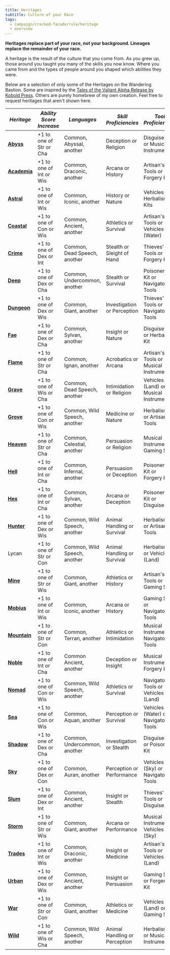```yaml
---
title: Heritages
subtitle: Culture of your Race
tags:
  - campaign/cracked-facade/rule/heritage
  - overview
---
```


**Heritages replace part of your race, not your background. Lineages replace the remainder of your race.**

A heritage is the result of the culture that you come from. As you grew up, those around you taught you many of the skills you now know. Where you came from and the types of people around you shaped which abilities they were.

Below are a selection of only some of the Heritages on the Wandering Bastion. Some are inspired by the [Tales of the Valiant Alpha Release by Kobold Press](https://koboldpress.com/kpstore/product/tales-of-the-valiant-alpha-release-pdf/). Others are purely homebrew of my own creation. Feel free to request heritages that aren't shown here.

| ***Heritage***              | ***Ability Score Increase*** | ***Languages***              | ***Skill Proficiencies***     | ***Tool Proficiencies***                |
| --------------------------- | ---------------------------- | ---------------------------- | ----------------------------- | --------------------------------------- |
| **[Abyss](abyss.md)**       | +1 to one of Str or Cha      | Common, Abyssal, another     | Deception or Religion         | Disguise Kit or Musical Instrument      |
| **[Academia](academia.md)** | +1 to one of Int or Wis      | Common, Draconic, another    | Arcana or History             | Artisan's Tools or Forgery Kit          |
| **[Astral](astral.md)**     | +1 to one of Int or Wis      | Common, Iconic, another      | History or Nature             | Vehicles or Herbalism Kits              |
| **[Coastal](coast.md)**     | +1 to one of Con or Wis      | Common, Ancient, another     | Athletics or Survival         | Artisan's Tools or Vehicles (Water)     |
| **[Crime](crime.md)**       | +1 to one of Dex or Int      | Common, Dead Speech, another | Stealth or Sleight of Hand    | Thieves' Tools or Forgery Kit           |
| **[Deep](deep.md)**         | +1 to one of Dex or Cha      | Common, Undercommon, another | Stealth or Survival           | Poisoner's Kit or Navigator's Tools     |
| **[Dungeon](dungeon.md)**   | +1 to one of Dex or Wis      | Common, Giant, another       | Investigation or Perception   | Thieves' Tools or Navigator's Tools     |
| **[Fae](fae.md)**           | +1 to one of Dex or Cha      | Common, Sylvan, another      | Insight or Nature             | Disguise Kit or Herbalism Kit           |
| **[Flame](flame.md)**       | +1 to one of Str or Cha      | Common, Ignan, another       | Acrobatics or Arcana          | Artisan's Tools or Musical Instrument   |
| **[Grave](grave.md)**       | +1 to one of Wis or Cha      | Common, Dead Speech, another | Intimidation or Religion      | Vehicles (Land) or Musical Instrument   |
| **[Grove](grove.md)**       | +1 to one of Con or Wis      | Common, Wild Speech, another | Medicine or Nature            | Herbalism Kit or Artisan's Tools        |
| **[Heaven](heaven.md)**     | +1 to one of Str or Cha      | Common, Celestial, another   | Persuasion or Religion        | Musical Instrument or Gaming Set        |
| **[Hell](hell.md)**         | +1 to one of Int or Cha      | Common, Infernal, another    | Persuasion or Deception       | Poisoner's Kit or Forgery Kit           |
| **[Hex](hex.md)**           | +1 to one of Int or Cha      | Common, Sylvan, another      | Arcana or Deception           | Poisoner's Kit or Disguise Kit          |
| **[Hunter](hunter.md)**     | +1 to one of Dex or Wis      | Common, Wild Speech, another | Animal Handling or Survival   | Herbalism Kit or Artisan's Tools        |
| Lycan                       | +1 to one of Str or Con      | Common, Wild Speech, another | Animal Handling or Survival   | Herbalism Kit or Vehicles (Land)        |
| **[Mine](mine.md)**         | +1 to one of Str or Wis      | Common, Giant, another       | Athletics or History          | Artisan's Tools or Gaming Set           |
| **[Mobius](mobius.md)**     | +1 to one of Int or Wis      | Common, Iconic, another      | Arcana or History             | Gaming Set or Navigator's Tools         |
| **[Mountain](mountain.md)** | +1 to one of Str or Con      | Common, Terran, another      | Athletics or Intimidation     | Musical Instrument or Navigator's Tools |
| **[Noble](noble.md)**       | +1 to one of Int or Cha      | Common Ancient, another      | Deception or Insight          | Musical Instrument or Forgery Kit       |
| **[Nomad](nomad.md)**       | +1 to one of Con or Wis      | Common, Wild Speech, another | Athletics or Survival         | Navigator's Tools or Vehicles (Land)    |
| **[Sea](sea.md)**           | +1 to one of Con or Wis      | Common, Aquan, another       | Perception or Survival        | Vehicles (Water) or Navigator's Tools   |
| **[Shadow](shadow.md)**     | +1 to one of Dex or Cha      | Common, Undercommon, another | Investigation or Stealth      | Disguise Kit or Poisoner's Kit          |
| **[Sky](sky.md)**           | +1 to one of Dex or Con      | Common, Auran, another       | Perception or Performance     | Vehicles (Sky) or Navigator's Tools     |
| **[Slum](slum.md)**         | +1 to one of Dex or Int      | Common, Ancient, another     | Insight or Stealth            | Thieves' Tools or Disguise Kit          |
| **[Storm](storm.md)**       | +1 to one of Str or Wis      | Common, Giant, another       | Arcana or Performance         | Musical Instrument or Vehicles (Sky)    |
| **[Trades](trades.md)**     | +1 to one of Int or Wis      | Common, Draconic, another    | Insight or Medicine           | Artisan's Tools or Vehicles (Land)      |
| **[Urban](urban.md)**       | +1 to one of Dex or Wis      | Common, Ancient, another     | Insight or Persuasion         | Gaming Set or Forgery Kit               |
| **[War](war.md)**           | +1 to one of Str or Con      | Common, Giant, another       | Athletics or Medicine         | Vehicles (Land) or Gaming Set           |
| **[Wild](wild.md)**         | +1 to one of Wis or Cha      | Common, Wild Speech, another | Animal Handling or Perception | Herbalism Kit or Musical Instrument     |
